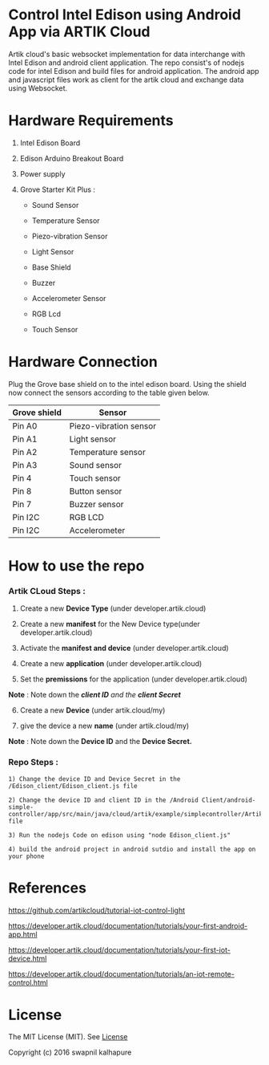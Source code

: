 # Control Intel Edison using Android App via ARTIK Cloud

Artik cloud's basic websocket implementation for data interchange with Intel Edison and android client application. The repo consist's of nodejs code for intel Edison and build files for android application. The android app and javascript files work as client for the artik cloud and exchange data using Websocket. 

# Hardware Requirements 

1) Intel Edison Board

2) Edison Arduino Breakout Board

3) Power supply 

4) Grove Starter Kit Plus : 

	- Sound Sensor

	- Temperature Sensor

	- Piezo-vibration Sensor

	- Light Sensor

	- Base Shield

	- Buzzer 

	- Accelerometer Sensor

	- RGB Lcd 

	- Touch Sensor

# Hardware Connection 

Plug the Grove base shield on to the intel edison board. Using the shield now connect the sensors according to the table given below. 

Grove shield | Sensor 
-------------|--------
Pin A0 | Piezo-vibration sensor
Pin A1 | Light sensor
Pin A2 | Temperature sensor
Pin A3 | Sound sensor
Pin 4 | Touch sensor
Pin 8 | Button sensor
Pin 7 | Buzzer sensor
Pin I2C | RGB LCD
Pin I2C | Accelerometer

# How to use the repo

### Artik CLoud Steps :
	
1) Create a new **Device Type** (under developer.artik.cloud)

2) Create a new **manifest** for the New Device type(under developer.artik.cloud)

3) Activate the **manifest and device** (under developer.artik.cloud)

4) Create a new **application** (under developer.artik.cloud)

5) Set the **premissions** for the application (under developer.artik.cloud)

**Note** : Note down the _**client ID** and the **client Secret**_

6) Create a new **Device** (under artik.cloud/my)

7) give the device a new **name** (under artik.cloud/my)

**Note** : Note down the **Device ID** and the **Device Secret.**

### Repo Steps  :

	1) Change the device ID and Device Secret in the /Edison_client/Edison_client.js file 

	2) Change the device ID and client ID in the /Android Client/android-simple-controller/app/src/main/java/cloud/artik/example/simplecontroller/ArtikCloudSession.java file 

	3) Run the nodejs Code on edison using "node Edison_client.js"

	4) build the android project in android sutdio and install the app on your phone

	
# References 


https://github.com/artikcloud/tutorial-iot-control-light

https://developer.artik.cloud/documentation/tutorials/your-first-android-app.html

https://developer.artik.cloud/documentation/tutorials/your-first-iot-device.html

https://developer.artik.cloud/documentation/tutorials/an-iot-remote-control.html

# License


The MIT License (MIT). See [License](https://github.com/scifiswapnil/edison_artikcloud/blob/master/LICENSE)

Copyright (c) 2016 swapnil kalhapure

